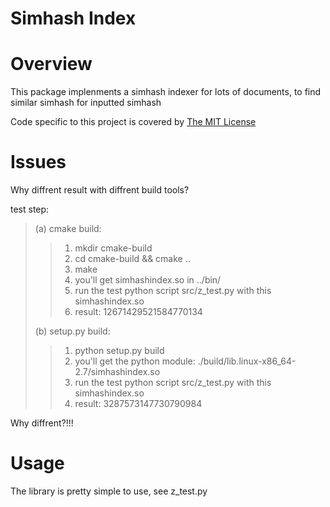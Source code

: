 Simhash Index
==========


Overview
========
This package implenments a simhash indexer for lots of documents, to find similar simhash for inputted simhash

Code specific to this project is covered by [The MIT License](http://opensource.org/licenses/MIT)

Issues
=======
Why diffrent result with diffrent build tools?

test step:
> (a) cmake build:
> > 1. mkdir cmake-build
> > 2. cd cmake-build && cmake ..
> > 3. make
> > 4. you'll get simhashindex.so in ../bin/
> > 5. run the test python script src/z_test.py with this simhashindex.so
> > 6. result: 12671429521584770134
> 
> (b) setup.py build:
> > 1. python setup.py build
> > 2. you'll get the python module: ./build/lib.linux-x86_64-2.7/simhashindex.so 
> > 3. run the test python script src/z_test.py with this simhashindex.so
> > 4. result: 3287573147730790984


Why diffrent?!!!



Usage
=====
The library is pretty simple to use, see z_test.py
